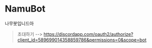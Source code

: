 # NamuBot
나무봇입니드아
>초대하기 --> https://discordapp.com/oauth2/authorize?client_id=589699014358859786&permissions=0&scope=bot
